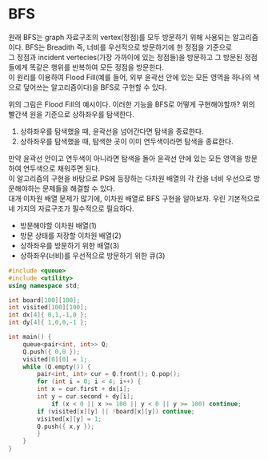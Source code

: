 # BFS    
원래 BFS는 graph 자료구조의 vertex(정점)를 모두 방문하기 위해 사용되는 알고리즘이다. BFS는 Breadith 즉, 너비를 우선적으로 방문하기에 한 정점을 기준으로    
그 정점과 incident vertecies(가장 가까이에 있는 정점들)을 방문하고 그 방문된 정점들에게 똑같은 행위를 반복하여 모든 정점을 방문한다.       
이 원리를 이용하여 Flood Fill(예를 들어, 외부 윤곽선 안에 있는 모든 영역을 하나의 색으로 덮어쓰는 알고리즘이다)을 BFS로 구현할 수 있다.     

위의 그림은 Flood Fill의 예시이다. 이러한 기능을 BFS로 어떻게 구현해야할까? 위의 빨간색 원을 기준으로 상하좌우를 탐색한다. 
1. 상하좌우를 탐색했을 때, 윤곽선을 넘어간다면 탐색을 종료한다.
2. 상하좌우를 탐색했을 때, 탐색한 곳이 이미 연두색이라면 탐색을 종료한다.     
    
만약 윤곽선 안이고 연두색이 아니라면 탐색을 돌아 윤곽선 안에 있는 모든 영역을 방문하여 연두색으로 채워주면 된다.    
이 알고리즘의 구현을 바탕으로 PS에 등장하는 다차원 배열의 각 칸을 너비 우선으로 방문해야하는 문제들을 해결할 수 있다.    
대개 이차원 배열 문제가 많기에, 이차원 배열로 BFS 구현을 알아보자. 
우린 기본적으로 네 가지의 자료구조가 필수적으로 필요하다.
* 방문해야할 이차원 배열(1)    
* 방문 상태를 저장할 이차원 배열(2)    
* 상하좌우를 방문하기 위한 배열(3)    
* 상하좌우(너비)를 우선적으로 방문하기 위한 큐(3)     
    
     
```cpp
#include <queue>
#include <utility>
using namespace std;

int board[100][100];
int visited[100][100];
int dx[4]{ 0,1,-1,0 };
int dy[4]{ 1,0,0,-1 };

int main() {
    queue<pair<int, int>> Q;
    Q.push({ 0,0 });
    visited[0][0] = 1;
    while (Q.empty()) {
        pair<int, int> cur = Q.front(); Q.pop();
        for (int i = 0; i < 4; i++) {
	    int x = cur.first + dx[i];
	    int y = cur.second + dy[i];
            if (x < 0 || x >= 100 || y < 0 || y >= 100) continue;
	    if (visited[x][y] || !board[x][y]) continue;
	    visited[x][y] = 1;
	    Q.push({ x,y });
	    }
    }
}
```   
